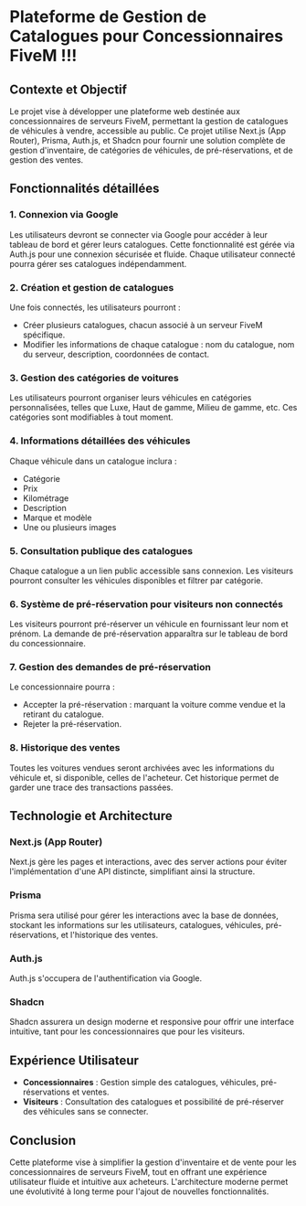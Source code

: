 # Plateforme de Gestion de Catalogues pour Concessionnaires FiveM !!!

## Contexte et Objectif
Le projet vise à développer une plateforme web destinée aux concessionnaires de serveurs FiveM, permettant la gestion de catalogues de véhicules à vendre, accessible au public. Ce projet utilise Next.js (App Router), Prisma, Auth.js, et Shadcn pour fournir une solution complète de gestion d'inventaire, de catégories de véhicules, de pré-réservations, et de gestion des ventes.

## Fonctionnalités détaillées

### 1. Connexion via Google
Les utilisateurs devront se connecter via Google pour accéder à leur tableau de bord et gérer leurs catalogues. Cette fonctionnalité est gérée via Auth.js pour une connexion sécurisée et fluide. Chaque utilisateur connecté pourra gérer ses catalogues indépendamment.

### 2. Création et gestion de catalogues
Une fois connectés, les utilisateurs pourront :
- Créer plusieurs catalogues, chacun associé à un serveur FiveM spécifique.
- Modifier les informations de chaque catalogue : nom du catalogue, nom du serveur, description, coordonnées de contact.

### 3. Gestion des catégories de voitures
Les utilisateurs pourront organiser leurs véhicules en catégories personnalisées, telles que Luxe, Haut de gamme, Milieu de gamme, etc. Ces catégories sont modifiables à tout moment.

### 4. Informations détaillées des véhicules
Chaque véhicule dans un catalogue inclura :
- Catégorie
- Prix
- Kilométrage
- Description
- Marque et modèle
- Une ou plusieurs images

### 5. Consultation publique des catalogues
Chaque catalogue a un lien public accessible sans connexion. Les visiteurs pourront consulter les véhicules disponibles et filtrer par catégorie.

### 6. Système de pré-réservation pour visiteurs non connectés
Les visiteurs pourront pré-réserver un véhicule en fournissant leur nom et prénom. La demande de pré-réservation apparaîtra sur le tableau de bord du concessionnaire.

### 7. Gestion des demandes de pré-réservation
Le concessionnaire pourra :
- Accepter la pré-réservation : marquant la voiture comme vendue et la retirant du catalogue.
- Rejeter la pré-réservation.

### 8. Historique des ventes
Toutes les voitures vendues seront archivées avec les informations du véhicule et, si disponible, celles de l'acheteur. Cet historique permet de garder une trace des transactions passées.

## Technologie et Architecture

### Next.js (App Router)
Next.js gère les pages et interactions, avec des server actions pour éviter l'implémentation d'une API distincte, simplifiant ainsi la structure.

### Prisma
Prisma sera utilisé pour gérer les interactions avec la base de données, stockant les informations sur les utilisateurs, catalogues, véhicules, pré-réservations, et l'historique des ventes.

### Auth.js
Auth.js s'occupera de l'authentification via Google.

### Shadcn
Shadcn assurera un design moderne et responsive pour offrir une interface intuitive, tant pour les concessionnaires que pour les visiteurs.

## Expérience Utilisateur

- **Concessionnaires** : Gestion simple des catalogues, véhicules, pré-réservations et ventes.
- **Visiteurs** : Consultation des catalogues et possibilité de pré-réserver des véhicules sans se connecter.

## Conclusion
Cette plateforme vise à simplifier la gestion d'inventaire et de vente pour les concessionnaires de serveurs FiveM, tout en offrant une expérience utilisateur fluide et intuitive aux acheteurs. L'architecture moderne permet une évolutivité à long terme pour l'ajout de nouvelles fonctionnalités.